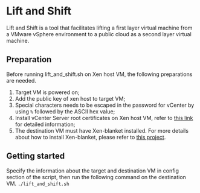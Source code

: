 # Lift and Shift
Lift and Shift is a tool that facilitates lifting a first layer virtual machine from a VMware vSphere environment to a public cloud as a second layer virtual machine. 

## Preparation
Before running lift_and_shift.sh on Xen host VM, the following preparations are needed.
1. Target VM is powered on;
2. Add the public key of xen host to target VM;
3. Special characters needs to be escaped in the password for vCenter by using `%` followed by the ASCII hex value;
4. Install vCenter Server root certificates on Xen host VM, refer to [this link](https://kb.vmware.com/s/article/2108294#certificate_download_in_small_deployments) for detailed information;
5. The destination VM must have Xen-blanket installed. For more details about how to install Xen-blanket, please refer to [this project](https://github.com/Exotanium/Xen-Blanket-NG).

## Getting started
Specify the information about the target and destination VM in config section of the script, then run the following command on the destination VM.
```./lift_and_shift.sh```
